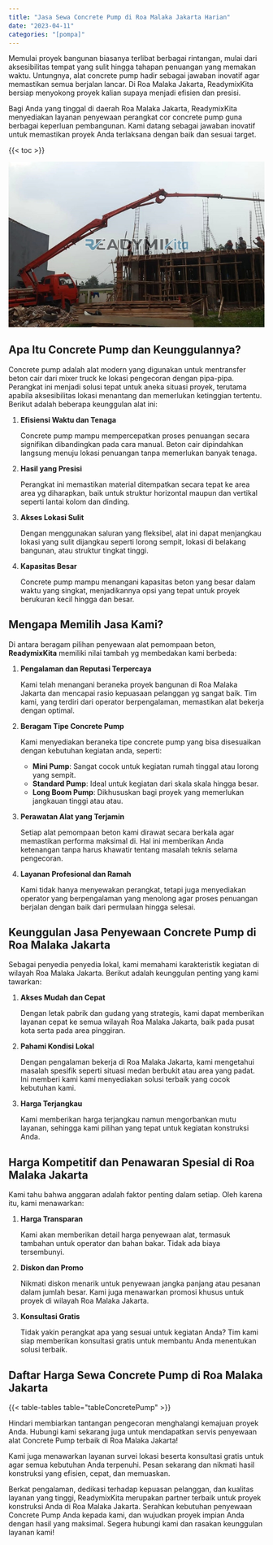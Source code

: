 ```yaml
---
title: "Jasa Sewa Concrete Pump di Roa Malaka Jakarta Harian"
date: "2023-04-11"
categories: "[pompa]"
---
```


Memulai proyek bangunan biasanya terlibat berbagai rintangan, mulai dari aksesibilitas tempat yang sulit hingga tahapan penuangan yang memakan waktu. Untungnya, alat concrete pump hadir sebagai jawaban inovatif agar memastikan semua berjalan lancar. Di Roa Malaka Jakarta, ReadymixKita bersiap menyokong proyek kalian supaya menjadi efisien dan presisi.

Bagi Anda yang tinggal di daerah Roa Malaka Jakarta, ReadymixKita menyediakan layanan penyewaan perangkat cor concrete pump guna berbagai keperluan pembangunan. Kami datang sebagai jawaban inovatif untuk memastikan proyek Anda terlaksana dengan baik dan sesuai target.

{{< toc >}}

![Jasa Sewa Concrete Pump di Roa Malaka Jakarta Harian](/images/pompa/sewa-pompa-19.jpg)

## Apa Itu Concrete Pump dan Keunggulannya?

Concrete pump adalah alat modern yang digunakan untuk mentransfer beton cair dari mixer truck ke lokasi pengecoran dengan pipa-pipa. Perangkat ini menjadi solusi tepat untuk aneka situasi proyek, terutama apabila aksesibilitas lokasi menantang dan memerlukan ketinggian tertentu. Berikut adalah beberapa keunggulan alat ini:

1. **Efisiensi Waktu dan Tenaga**

   Concrete pump mampu mempercepatkan proses penuangan secara signifikan dibandingkan pada cara manual. Beton cair dipindahkan langsung menuju lokasi penuangan tanpa memerlukan banyak tenaga.

2. **Hasil yang Presisi**

   Perangkat ini memastikan material ditempatkan secara tepat ke area area yg diharapkan, baik untuk struktur horizontal maupun dan vertikal seperti lantai kolom dan dinding.

3. **Akses Lokasi Sulit**

   Dengan menggunakan saluran yang fleksibel, alat ini dapat menjangkau lokasi yang sulit dijangkau seperti lorong sempit, lokasi di belakang bangunan, atau struktur tingkat tinggi.

4. **Kapasitas Besar**

   Concrete pump mampu menangani kapasitas beton yang besar dalam waktu yang singkat, menjadikannya opsi yang tepat untuk proyek berukuran kecil hingga dan besar.

## Mengapa Memilih Jasa Kami?

Di antara beragam pilihan penyewaan alat pemompaan beton, **ReadymixKita** memiliki nilai tambah yg membedakan kami berbeda:

1. **Pengalaman dan Reputasi Terpercaya**

   Kami telah menangani beraneka proyek bangunan di Roa Malaka Jakarta dan mencapai rasio kepuasaan pelanggan yg sangat baik. Tim kami, yang terdiri dari operator berpengalaman, memastikan alat bekerja dengan optimal.

2. **Beragam Tipe Concrete Pump**

   Kami menyediakan beraneka tipe concrete pump yang bisa disesuaikan dengan kebutuhan kegiatan anda, seperti:
   - **Mini Pump**: Sangat cocok untuk kegiatan rumah tinggal atau lorong yang sempit.
   - **Standard Pump**: Ideal untuk kegiatan dari skala skala hingga besar.
   - **Long Boom Pump**: Dikhususkan bagi proyek yang memerlukan jangkauan tinggi atau atau.

3. **Perawatan Alat yang Terjamin**

   Setiap alat pemompaan beton kami dirawat secara berkala agar memastikan performa maksimal di. Hal ini memberikan Anda ketenangan tanpa harus khawatir tentang masalah teknis selama pengecoran.

4. **Layanan Profesional dan Ramah**

   Kami tidak hanya menyewakan perangkat, tetapi juga menyediakan operator yang berpengalaman yang menolong agar proses penuangan berjalan dengan baik dari permulaan hingga selesai.

## Keunggulan Jasa Penyewaan Concrete Pump di Roa Malaka Jakarta

Sebagai penyedia penyedia lokal, kami memahami karakteristik kegiatan di wilayah Roa Malaka Jakarta. Berikut adalah keunggulan penting yang kami tawarkan:

1. **Akses Mudah dan Cepat**

   Dengan letak pabrik dan gudang yang strategis, kami dapat memberikan layanan cepat ke semua wilayah Roa Malaka Jakarta, baik pada pusat kota serta pada area pinggiran.

2. **Pahami Kondisi Lokal**

   Dengan pengalaman bekerja di Roa Malaka Jakarta, kami mengetahui masalah spesifik seperti situasi medan berbukit atau area yang padat. Ini memberi kami kami menyediakan solusi terbaik yang cocok kebutuhan kami.

3. **Harga Terjangkau**

   Kami memberikan harga terjangkau namun mengorbankan mutu layanan, sehingga kami pilihan yang tepat untuk kegiatan konstruksi Anda.

## Harga Kompetitif dan Penawaran Spesial di Roa Malaka Jakarta

Kami tahu bahwa anggaran adalah faktor penting dalam setiap. Oleh karena itu, kami menawarkan:

1. **Harga Transparan**

   Kami akan memberikan detail harga penyewaan alat, termasuk tambahan untuk operator dan bahan bakar. Tidak ada biaya tersembunyi.

2. **Diskon dan Promo**

   Nikmati diskon menarik untuk penyewaan jangka panjang atau pesanan dalam jumlah besar. Kami juga menawarkan promosi khusus untuk proyek di wilayah Roa Malaka Jakarta.

3. **Konsultasi Gratis**

   Tidak yakin perangkat apa yang sesuai untuk kegiatan Anda? Tim kami siap memberikan konsultasi gratis untuk membantu Anda menentukan solusi terbaik.

## Daftar Harga Sewa Concrete Pump di Roa Malaka Jakarta

{{< table-tables table="tableConcretePump" >}}

Hindari membiarkan tantangan pengecoran menghalangi kemajuan proyek Anda. Hubungi kami sekarang juga untuk mendapatkan servis penyewaan alat Concrete Pump terbaik di Roa Malaka Jakarta!

Kami juga menawarkan layanan survei lokasi beserta konsultasi gratis untuk agar semua kebutuhan Anda terpenuhi. Pesan sekarang dan nikmati hasil konstruksi yang efisien, cepat, dan memuaskan.

Berkat pengalaman, dedikasi terhadap kepuasan pelanggan, dan kualitas layanan yang tinggi, ReadymixKita merupakan partner terbaik untuk proyek konstruksi Anda di Roa Malaka Jakarta. Serahkan kebutuhan penyewaan Concrete Pump Anda kepada kami, dan wujudkan proyek impian Anda dengan hasil yang maksimal. Segera hubungi kami dan rasakan keunggulan layanan kami!